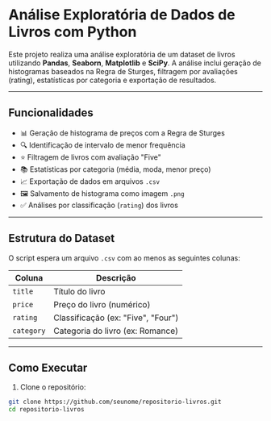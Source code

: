 # Análise Exploratória de Dados de Livros com Python

Este projeto realiza uma análise exploratória de um dataset de livros utilizando **Pandas**, **Seaborn**, **Matplotlib** e **SciPy**. A análise inclui geração de histogramas baseados na Regra de Sturges, filtragem por avaliações (rating), estatísticas por categoria e exportação de resultados.

---

## Funcionalidades

- 📊 Geração de histograma de preços com a Regra de Sturges
- 🔍 Identificação de intervalo de menor frequência
- ⭐ Filtragem de livros com avaliação "Five"
- 📚 Estatísticas por categoria (média, moda, menor preço)
- 📈 Exportação de dados em arquivos `.csv`
- 🖼️ Salvamento de histograma como imagem `.png`
- ✅ Análises por classificação (`rating`) dos livros

---

## Estrutura do Dataset

O script espera um arquivo `.csv` com ao menos as seguintes colunas:

| Coluna     | Descrição                          |
|------------|------------------------------------|
| `title`    | Título do livro                    |
| `price`    | Preço do livro (numérico)         |
| `rating`   | Classificação (ex: "Five", "Four") |
| `category` | Categoria do livro (ex: Romance)   |

---

## Como Executar

1. Clone o repositório:

```bash
git clone https://github.com/seunome/repositorio-livros.git
cd repositorio-livros
